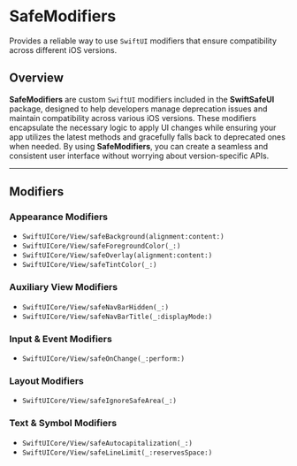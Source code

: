 # SafeModifiers

Provides a reliable way to use `SwiftUI` modifiers that ensure compatibility across different iOS versions.


## Overview
**SafeModifiers** are custom `SwiftUI` modifiers included in the **SwiftSafeUI** package, designed to help developers manage deprecation issues and maintain compatibility across various iOS versions. These modifiers encapsulate the necessary logic to apply UI changes while ensuring your app utilizes the latest methods and gracefully falls back to deprecated ones when needed. By using **SafeModifiers**, you can create a seamless and consistent user interface without worrying about version-specific APIs.


***


## Modifiers

### Appearance Modifiers

- ``SwiftUICore/View/safeBackground(alignment:content:)``
- ``SwiftUICore/View/safeForegroundColor(_:)``
- ``SwiftUICore/View/safeOverlay(alignment:content:)``
- ``SwiftUICore/View/safeTintColor(_:)``

### Auxiliary View Modifiers

- ``SwiftUICore/View/safeNavBarHidden(_:)``
- ``SwiftUICore/View/safeNavBarTitle(_:displayMode:)``

### Input & Event Modifiers

- ``SwiftUICore/View/safeOnChange(_:perform:)``

### Layout Modifiers

- ``SwiftUICore/View/safeIgnoreSafeArea(_:)``

### Text & Symbol Modifiers

- ``SwiftUICore/View/safeAutocapitalization(_:)``
- ``SwiftUICore/View/safeLineLimit(_:reservesSpace:)``
